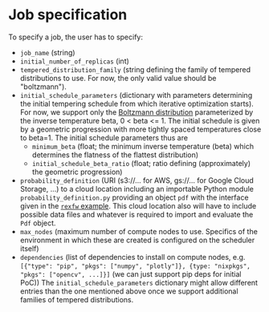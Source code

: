 # Job specification
To specify a job, the user has to specify:
- `job_name` (string)
- `initial_number_of_replicas` (int)
- `tempered_distribution_family` (string defining the family of tempered distributions to use. For now, the only valid value should be "boltzmann").
- `initial_schedule_parameters` (dictionary with parameters determining the initial tempering schedule from which iterative optimization starts). For now, we support only the [Boltzmann distribution](https://en.wikipedia.org/wiki/Boltzmann_distribution) parameterized by the inverse temperature beta, 0 < beta <= 1. The initial schedule is given by a geometric progression with more tightly spaced temperatures close to beta=1. The initial schedule parameters thus are 
  - `minimum_beta` (float; the minimum inverse temperature (beta) which determines the flatness of the flattest distribution)
  - `initial_schedule_beta_ratio` (float; ratio defining (approximately) the geometric progression) 
- `probability_definition` (URI (s3://... for AWS, gs://... for Google Cloud Storage, ...) to a cloud location including an importable Python module `probability_definition.py` providing an object `pdf` with the interface given in the [`rexfw` example](https://github.com/tweag/rexfw/blob/resaas/rexfw/pdfs/__init__.py). This cloud location also will have to include possible data files and whatever is required to import and evaluate the `Pdf` object.
- `max_nodes` (maximum number of compute nodes to use. Specifics of the environment in which these are created is configured on the scheduler itself)
- `dependencies` (list of dependencies to install on compute nodes, e.g. `[{"type": "pip", "pkgs": ["numpy", "plotly"]}, {type: "nixpkgs", "pkgs": ["opencv", ...]}]` (we can just support pip deps for initial PoC))
The `initial_schedule_parameters` dictionary might allow different entries than the one mentioned above once we support additional families of tempered distributions.
